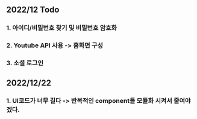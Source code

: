 ## 2022/12 Todo
### 1. 아이디/비밀번호 찾기 및 비밀번호 암호화
### 2. Youtube API 사용 -> 홈화면 구성
### 3. 소셜 로그인

## 2022/12/22
### 1. UI코드가 너무 길다 -> 반복적인 component들 모듈화 시켜서 줄여야겠다.
